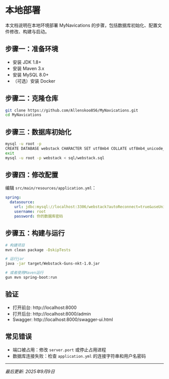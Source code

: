 # 本地部署

本文档说明在本地环境部署 MyNavications 的步骤，包括数据库初始化、配置文件修改、构建与启动。

## 步骤一：准备环境

- 安装 JDK 1.8+
- 安装 Maven 3.x
- 安装 MySQL 8.0+
- （可选）安装 Docker

## 步骤二：克隆仓库

```bash
git clone https://github.com/Allenskoo856/MyNavications.git
cd MyNavications
```

## 步骤三：数据库初始化

```bash
mysql -u root -p
CREATE DATABASE webstack CHARACTER SET utf8mb4 COLLATE utf8mb4_unicode_ci;
exit
mysql -u root -p webstack < sql/webstack.sql
```

## 步骤四：修改配置

编辑 `src/main/resources/application.yml`：

```yaml
spring:
  datasource:
    url: jdbc:mysql://localhost:3306/webstack?autoReconnect=true&useUnicode=true&characterEncoding=utf8&serverTimezone=CTT
    username: root
    password: 你的数据库密码
```

## 步骤五：构建与运行

```bash
# 构建项目
mvn clean package -DskipTests

# 运行jar
java -jar target/Webstack-Guns-nkt-1.0.jar

# 或者使用Maven运行
gun mvn spring-boot:run
```

## 验证

- 打开前台: http://localhost:8000
- 打开后台: http://localhost:8000/admin
- Swagger: http://localhost:8000/swagger-ui.html

## 常见错误

- 端口被占用：修改 `server.port` 或停止占用进程
- 数据库连接失败：检查 `application.yml` 的连接字符串和用户名密码

---

*最后更新: 2025年9月9日*
